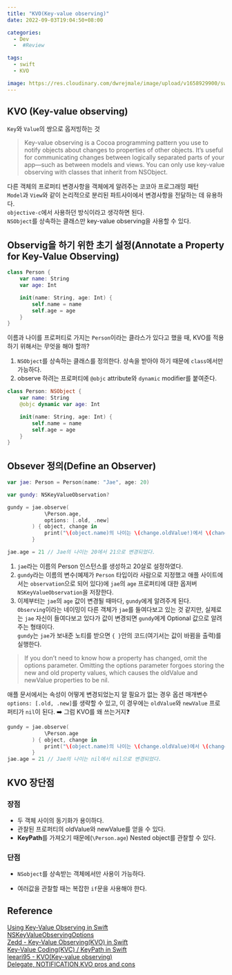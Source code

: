 ```yaml
---
title: "KVO(Key-value observing)"
date: 2022-09-03T19:04:50+08:00

categories:
  - Dev
  -  #Review

tags:
  - swift
  - KVO

image: https://res.cloudinary.com/dwrejmale/image/upload/v1658929900/swift_dpaoqx.png #the-creative-exchange-d2zvqp3fpro-unsplash.jpg
---
```


## KVO (Key-value observing)

`Key`와 `Value`의 쌍으로 옵저빙하는 것

> Key-value observing is a Cocoa programming pattern you use to notify objects about changes to properties of other objects. It’s useful for communicating changes between logically separated parts of your app—such as between models and views. You can only use key-value observing with classes that inherit from NSObject.

다른 객체의 프로퍼티 변경사항을 객체에게 알려주는 코코아 프로그래밍 패턴  
`Model`과 `View`와 같이 논리적으로 분리된 파트사이에서 변경사항을 전달하는 데 유용하다.  
`objective-c`에서 사용하던 방식이라고 생각하면 된다.  
`NSObject`를 상속하는 클래스만 key-value observing을 사용할 수 있다.

## Observig을 하기 위한 초기 설정(Annotate a Property for Key-Value Observing)

```swift
class Person {
    var name: String
    var age: Int

    init(name: String, age: Int) {
        self.name = name
        self.age = age
    }
}
```

이름과 나이를 프로퍼티로 가지는 `Person`이라는 클라스가 있다고 했을 때, KVO를 적용하기 위해서는 무엇을 해야 할까?

1. `NSObject`를 상속하는 클래스를 정의한다. 상속을 받아야 하기 때문에 `class`에서만 가능하다.
2. observe 하려는 프로퍼티에 `@objc` attribute와 `dynamic` modifier를 붙여준다.

```swift
class Person: NSObject {
    var name: String
    @objc dynamic var age: Int

    init(name: String, age: Int) {
        self.name = name
        self.age = age
    }
}
```

## Obsever 정의(Define an Observer)

```swift
var jae: Person = Person(name: "Jae", age: 20)

var gundy: NSKeyValueObservation?

gundy = jae.observe(
            \Person.age,
            options: [.old, .new]
        ) { object, change in
            print("\(object.name)의 나이는 \(change.oldValue!)에서 \(change.newValue!)으로 변경되었다.")
        }

jae.age = 21 // Jae의 나이는 20에서 21으로 변경되었다.
```

1. `jae`라는 이름의 Person 인스턴스를 생성하고 20살로 설정하였다.
2. `gundy`라는 이름의 변수(예제가 `Person` 타입이라 사람으로 지정했고 애플 사이트에서는 `observation`으로 되어 있다)에 `jae`의 `age` 프로퍼티에 대한 옵저버 `NSKeyValueObservation`을 저장한다.
3. 이제부터는 `jae`의 `age` 값이 변경될 때마다, `gundy`에게 알려주게 된다.  
   `Observing`이라는 네이밍이 다른 객체가 `jae`를 들여다보고 있는 것 같지만, 실제로는 `jae` 자신이 들여다보고 있다가 값이 변경되면 `gundy`에게 Optional 값으로 알려주는 형태이다.  
   `gundy`는 `jae`가 보내준 노티를 받으면 `{ }`안의 코드(여기서는 값이 바뀜을 출력)를 실행한다.

> If you don’t need to know how a property has changed, omit the options parameter. Omitting the options parameter forgoes storing the new and old property values, which causes the oldValue and newValue properties to be nil.

애플 문서에서는 속성이 어떻게 변경되었는지 알 필요가 없는 경우 옵션 매개변수 `options: [.old, .new]`를 생략할 수 있고, 이 경우에는 `oldValue`와 `newValue` 프로퍼티가 `nil`이 된다. ➡️ 그럼 KVO를 왜 쓰는거지❓

```swift
gundy = jae.observe(
            \Person.age
        ) { object, change in
            print("\(object.name)의 나이는 \(change.oldValue)에서 \(change.newValue)으로 변경되었다.")
        }
jae.age = 21 // Jae의 나이는 nil에서 nil으로 변경되었다.
```

## KVO 장단점

### 장점

- 두 객체 사이의 동기화가 용이하다.
- 관찰된 프로퍼티의 oldValue와 newValue를 얻을 수 있다.
- **KeyPath**를 가져오기 때문에(`\Person.age`) Nested object를 관찰할 수 있다.

### 단점

- `NSobject`를 상속받는 객체에서만 사용이 가능하다.

- 여러값을 관찰할 때는 복잡한 `if`문을 사용해야 한다.

## Reference

[Using Key-Value Observing in Swift](https://developer.apple.com/documentation/swift/using-key-value-observing-in-swift)  
[NSKeyValueObservingOptions
](https://developer.apple.com/documentation/foundation/nskeyvalueobservingoptions)  
[Zedd - Key-Value Observing(KVO) in Swift](https://zeddios.tistory.com/1220)  
[Key-Value Coding(KVC) / KeyPath in Swift](https://zeddios.tistory.com/1218)  
[leeari95 - KVO(Key-value observing)](https://leeari95.tistory.com/50?category=961652)  
[Delegate, NOTIFICATION,KVO pros and cons](https://topic.alibabacloud.com/a/delegate-notificationkvo-pros-and-cons_8_8_31286426.html)
